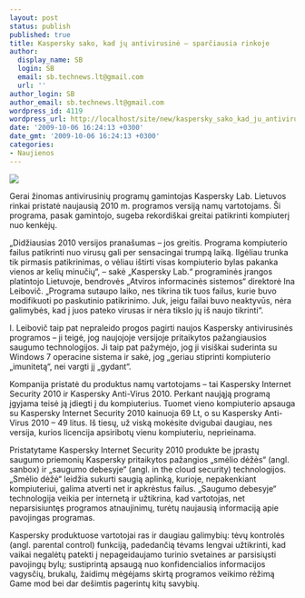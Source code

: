 ```yaml
---
layout: post
status: publish
published: true
title: Kaspersky sako, kad jų antivirusinė – sparčiausia rinkoje
author:
  display_name: SB
  login: SB
  email: sb.technews.lt@gmail.com
  url: ''
author_login: SB
author_email: sb.technews.lt@gmail.com
wordpress_id: 4119
wordpress_url: http://localhost/site/new/kaspersky_sako_kad_ju_antivirusine__sparciausia_rinkoje/
date: '2009-10-06 16:24:13 +0300'
date_gmt: '2009-10-06 16:24:13 +0300'
categories:
- Naujienos
---
```

<div class="imgright"><img src="http://t1.gstatic.com/images?q=tbn:WcS1yKrUZWgisM:http://www.helpingindia.com/images/kaspersky-2010-box.jpg"  /></div>
<p>Gerai žinomas antivirusinių  programų gamintojas Kaspersky Lab. Lietuvos rinkai pristatė naujausią 2010 m. programos versiją namų vartotojams. Ši programa, pasak gamintojo, sugeba rekordiškai greitai patikrinti kompiuterį nuo kenkėjų. </p>
<p>„Didžiausias 2010 versijos pranašumas – jos greitis. Programa kompiuterio failus patikrinti nuo virusų gali per sensacingai trumpą laiką. Ilgėliau trunka tik pirmasis patikrinimas, o vėliau ištirti visas kompiuterio bylas pakanka vienos ar kelių minučių“, – sakė „Kaspersky Lab.“ programinės įrangos platintojo Lietuvoje, bendrovės „Atviros informacinės sistemos“ direktorė Ina Leibovič. „Programa sutaupo laiko, nes tikrina tik tuos failus, kurie buvo modifikuoti po paskutinio patikrinimo. Juk, jeigu failai buvo neaktyvūs, nėra galimybės, kad į juos pateko virusas ir nėra tikslo jų iš naujo tikrinti“.  </p>
<p>I. Leibovič taip pat nepraleido progos pagirti naujos Kaspersky antivirusinės programos – ji teigė, jog naujojoje versijoje pritaikytos pažangiausios saugumo technologijos. Ji taip pat pažymėjo, jog ji visiškai suderinta su Windows 7 operacine sistema ir sakė, jog „geriau stiprinti kompiuterio „imunitetą“, nei vargti jį „gydant“.</p>
<p>Kompanija pristatė du produktus namų vartotojams – tai Kaspersky Internet Security 2010 ir Kaspersky Anti-Virus 2010. Perkant naująją programą įgyjama teisė ją įdiegti į du kompiuterius. Tuomet vieno kompiuterio apsauga su Kaspersky Internet Security 2010 kainuoja 69 Lt, o su Kaspersky Anti-Virus 2010 – 49 litus. Iš tiesų, už viską mokėsite dvigubai daugiau, nes versija, kurios licencija apsiribotų vienu kompiuteriu, neprieinama.</p>
<p>Pristatytame Kaspersky Internet Security 2010 produkte be įprastų saugumo priemonių Kaspersky pritaikytos pažangios „smėlio dėžės“ (angl. sanbox) ir „saugumo debesyje“ (angl. in the cloud security) technologijos. „Smėlio dėžė“ leidžia sukurti saugią aplinką, kurioje, nepakenkiant kompiuteriui, galima atverti net ir apkrėstus failus. „Saugumo debesyje“ technologija veikia per internetą ir užtikrina, kad vartotojas, net neparsisiuntęs programos atnaujinimų, turėtų naujausią informaciją apie pavojingas programas.  </p>
<p>Kaspersky produktuose vartotojai ras ir daugiau galimybių: tėvų kontrolės (angl. parental control) funkciją, padedančią tėvams lengvai užtikrinti, kad vaikai negalėtų patekti į nepageidaujamo turinio svetaines ar parsisiųsti pavojingų bylų; sustiprintą apsaugą nuo konfidencialios informacijos vagysčių, brukalų, žaidimų mėgėjams skirtą programos veikimo rėžimą Game mod bei dar dešimtis pagerintų kitų savybių.<br /></p>
